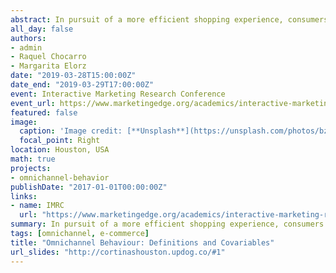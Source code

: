 ```yaml
---
abstract: In pursuit of a more efficient shopping experience, consumers are using a growing combination of distribution channels, in what has come to be known as omnichannel behaviour. Greater understanding of this phenomenon could aid retailers in managing consumer contact points more efficiently. Using distribution services and channel policies, among other key variables, this paper aims to arrive at a conceptual definition of omnichannel behaviour that will enable firms to implement more effective customer segmentation. Methodologically, it is an empirical study based on an online survey of the customers of a global fast fashion chain. The key channel characteristics in this segmentation are found to be the assurance of product delivery and privacy policy. The majority of users of both the offline and online channels are women, younger, more innovative in channel usage and do most of their shopping online.
all_day: false
authors: 
- admin
- Raquel Chocarro
- Margarita Elorz
date: "2019-03-28T15:00:00Z"
date_end: "2019-03-29T17:00:00Z"
event: Interactive Marketing Research Conference
event_url: https://www.marketingedge.org/academics/interactive-marketing-research-conference
featured: false
image:
  caption: 'Image credit: [**Unsplash**](https://unsplash.com/photos/bzdhc5b3Bxs)'
  focal_point: Right
location: Houston, USA
math: true
projects:
- omnichannel-behavior
publishDate: "2017-01-01T00:00:00Z"
links:
- name: IMRC
  url: "https://www.marketingedge.org/academics/interactive-marketing-research-conference"
summary: In pursuit of a more efficient shopping experience, consumers are using a growing combination of distribution channels, in what has come to be known as omnichannel behaviour. Greater understanding of this phenomenon could aid retailers in managing consumer contact points more efficiently. Using distribution services and channel policies, among other key variables, this paper aims to arrive at a conceptual definition of omnichannel behaviour that will enable firms to implement more effective customer segmentation. Methodologically, it is an empirical study based on an online survey of the customers of a global fast fashion chain. The key channel characteristics in this segmentation are found to be the assurance of product delivery and privacy policy. The majority of users of both the offline and online channels are women, younger, more innovative in channel usage and do most of their shopping online.
tags: [omnichannel, e-commerce]
title: "Omnichannel Behaviour: Definitions and Covariables"
url_slides: "http://cortinashouston.updog.co/#1"
---
```


